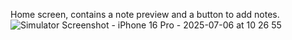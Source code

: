 Home screen, contains a note preview and a button to add notes.
![Simulator Screenshot - iPhone 16 Pro - 2025-07-06 at 10 26 55](https://github.com/user-attachments/assets/767d829f-9084-49f2-8dc7-778f4b5496d0)
